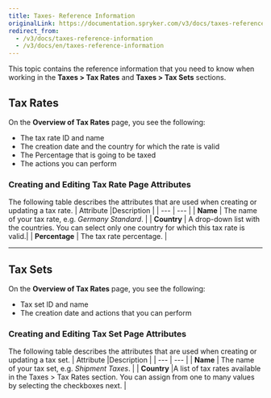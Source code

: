 ```yaml
---
title: Taxes- Reference Information
originalLink: https://documentation.spryker.com/v3/docs/taxes-reference-information
redirect_from:
  - /v3/docs/taxes-reference-information
  - /v3/docs/en/taxes-reference-information
---
```


This topic contains the reference information that you need to know when working in the **Taxes > Tax Rates** and **Taxes > Tax Sets** sections.

## Tax Rates
On the **Overview of Tax Rates** page, you see the following:
* The tax rate ID and name
* The creation date and the country for which the rate is valid
* The Percentage that is going to be taxed
* The actions you can perform 

### Creating and Editing Tax Rate Page Attributes
The following table describes the attributes that are used when creating or updating a tax rate.
| Attribute |Description  |
| --- | --- |
| **Name** | The name of your tax rate, e.g. _Germany Standard_. |
| **Country** | A drop-down list with the countries. You can select only one country for which this tax rate is valid.|
| **Percentage** | The tax rate percentage. |
***
## Tax Sets
On the **Overview of Tax Rates** page, you see the following:
* Tax set ID and name
* The creation date and actions that you can perform

### Creating and Editing Tax Set Page Attributes

The following table describes the attributes that are used when creating or updating a tax set.
| Attribute |Description  |
| --- | --- |
| **Name** | The name of your tax set, e.g. _Shipment Taxes_. |
| **Country** |A list of tax rates available in the Taxes > Tax Rates section. You can assign from one to many values by selecting the checkboxes next. |
